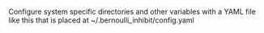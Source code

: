 Configure system specific directories and other variables with a YAML file like this that is placed at ~/.bernoulli_inhibit/config.yaml
